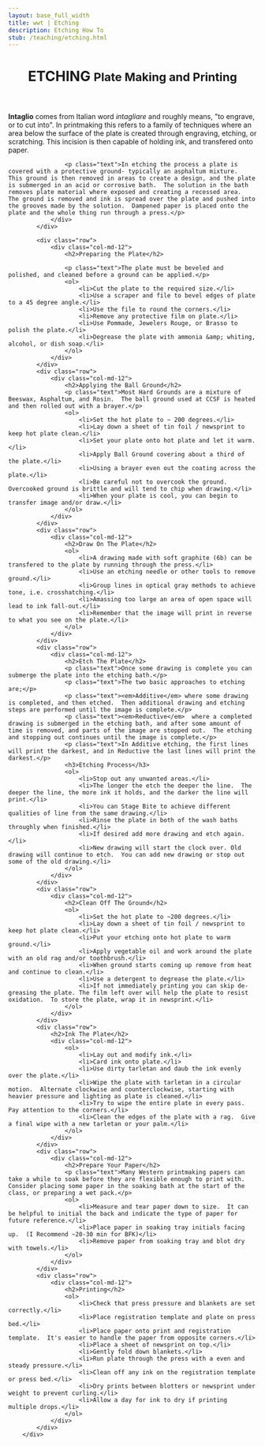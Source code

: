 ```yaml
---
layout: base_full_width
title: wwt | Etching
description: Etching How To
stub: /teaching/etching.html
---
```


<div id="etching_handout">
	<div class="row">
		<header class="col-md-12">
			<h1>ETCHING <small>Plate Making and Printing</small></h1>
		</header>
	</div>
			<div class="row">
				<div class="col-md-12">
					<p class="text"><strong>Intaglio</strong> comes from Italian word <em>intagliare</em> and roughly means, "to engrave, or to cut into".  In printmaking this refers to a family of techniques where an area below the surface of the plate is created through engraving, etching, or scratching.  This incision is then capable of holding ink, and transfered onto paper.</p>

					<p class="text">In etching the process a plate is covered with a protective ground- typically an asphaltum mixture.  This ground is then removed in areas to create a design, and the plate is submerged in an acid or corrosive bath.  The solution in the bath removes plate material where exposed and creating a recessed area.  The ground is removed and ink is spread over the plate and pushed into the grooves made by the solution.  Dampened paper is placed onto the plate and the whole thing run through a press.</p>
				</div>
			</div>

			<div class="row">
				<div class="col-md-12">
					<h2>Preparing the Plate</h2>

					<p class="text">The plate must be beveled and polished, and cleaned before a ground can be applied.</p>
					<ol>
						<li>Cut the plate to the required size.</li>
						<li>Use a scraper and file to bevel edges of plate to a 45 degree angle.</li>
						<li>Use the file to round the corners.</li>
						<li>Remove any protective film on plate.</li>
						<li>Use Pommade, Jewelers Rouge, or Brasso to polish the plate.</li>
						<li>Degrease the plate with ammonia &amp; whiting, alcohol, or dish soap.</li>
					</ol>
				</div>
			</div>
			<div class="row">
				<div class="col-md-12">
					<h2>Applying the Ball Ground</h2>
					<p class="text">Most Hard Grounds are a mixture of Beeswax, Asphaltum, and Rosin.  The ball ground used at CCSF is heated and then rolled out with a brayer.</p>
					<ol>
						<li>Set the hot plate to ~ 200 degrees.</li>
						<li>Lay down a sheet of tin foil / newsprint to keep hot plate clean.</li>
						<li>Set your plate onto hot plate and let it warm.</li>
						<li>Apply Ball Ground covering about a third of the plate.</li>
						<li>Using a brayer even out the coating across the plate.</li>
						<li>Be careful not to overcook the ground.  Overcooked ground is brittle and will tend to chip when drawing.</li>
						<li>When your plate is cool, you can begin to transfer image and/or draw.</li>
					</ol>
				</div>
			</div>
			<div class="row">
				<div class="col-md-12">
					<h2>Draw On The Plate</h2>
					<ol>
						<li>A drawing made with soft graphite (6b) can be transfered to the plate by running through the press.</li>
						<li>Use an etching needle or other tools to remove ground.</li>
						<li>Group lines in optical gray methods to achieve tone, i.e. crosshatching.</li>
						<li>Amassing too large an area of open space will lead to ink fall-out.</li>
						<li>Remember that the image will print in reverse to what you see on the plate.</li>
					</ol>
				</div>
			</div>
			<div class="row">
				<div class="col-md-12">
					<h2>Etch The Plate</h2>
					<p class="text">Once some drawing is complete you can submerge the plate into the etching bath.</p>
					<p class="text">The two basic approaches to etching are;</p>
					<p class="text"><em>Additive</em> where some drawing is completed, and then etched.  Then additional drawing and etching steps are performed until the image is complete.</p>
					<p class="text"><em>Reductive</em>  where a completed drawing is submerged in the etching bath, and after some amount of time is removed, and parts of the image are stopped out.  The etching and stopping out continues until the image is complete.</p>
					<p class="text">In Additive etching, the first lines will print the darkest, and in Reductive the last lines will print the darkest.</p>
					<h3>Etching Process</h3>
					<ol>
						<li>Stop out any unwanted areas.</li>
						<li>The longer the etch the deeper the line.  The deeper the line, the more ink it holds, and the darker the line will print.</li>
						<li>You can Stage Bite to achieve different qualities of line from the same drawing.</li>
						<li>Rinse the plate in both of the wash baths throughly when finished.</li>
						<li>If desired add more drawing and etch again.</li>
						<li>New drawing will start the clock over. Old drawing will continue to etch.  You can add new drawing or stop out some of the old drawing.</li>
					</ol>
				</div>
			</div>
			<div class="row">
				<div class="col-md-12">
					<h2>Clean Off The Ground</h2>
					<ol>
						<li>Set the hot plate to ~200 degrees.</li>
						<li>Lay down a sheet of tin foil / newsprint to keep hot plate clean.</li>
						<li>Put your etching onto hot plate to warm ground.</li>
						<li>Apply vegetable oil and work around the plate with an old rag and/or toothbrush.</li>
						<li>When ground starts coming up remove from heat and continue to clean.</li>
						<li>Use a detergent to degrease the plate.</li>
						<li>If not immediately printing you can skip de-greasing the plate. The film left over will help the plate to resist oxidation.  To store the plate, wrap it in newsprint.</li>
					</ol>
				</div>
			</div>
			<div class="row">
				<h2>Ink The Plate</h2>
				<div class="col-md-12">
					<ol>
						<li>Lay out and modify ink.</li>
						<li>Card ink onto plate.</li>
						<li>Use dirty tarletan and daub the ink evenly over the plate.</li>
						<li>Wipe the plate with tarletan in a circular motion.  Alternate clockwise and counterclockwise, starting with heavier pressure and lighting as plate is cleaned.</li>
						<li>Try to wipe the entire plate in every pass.  Pay attention to the corners.</li>
						<li>Clean the edges of the plate with a rag.  Give a final wipe with a new tarletan or your palm.</li>
					</ol>
				</div>
			</div>
			<div class="row">
				<div class="col-md-12">
					<h2>Prepare Your Paper</h2>
					<p class="text">Many Western printmaking papers can take a while to soak before they are flexible enough to print with.  Consider placing some paper in the soaking bath at the start of the class, or preparing a wet pack.</p>
					<ol>
						<li>Measure and tear paper down to size.  It can be helpful to initial the back and indicate the type of paper for future reference.</li>
						<li>Place paper in soaking tray initials facing up.  (I Recommend ~20-30 min for BFK)</li>
						<li>Remove paper from soaking tray and blot dry with towels.</li>
					</ol>
				</div>
			</div>
			<div class="row">
				<div class="col-md-12">
					<h2>Printing</h2>
					<ol>
						<li>Check that press pressure and blankets are set correctly.</li>
						<li>Place registration template and plate on press bed.</li>
						<li>Place paper onto print and registration template.  It's easier to handle the paper from opposite corners.</li>
						<li>Place a sheet of newsprint on top.</li>
						<li>Gently fold down blankets.</li>
						<li>Run plate through the press with a even and steady pressure.</li>
						<li>Clean off any ink on the registration template or press bed.</li>
						<li>Dry prints between blotters or newsprint under weight to prevent curling.</li>
						<li>Allow a day for ink to dry if printing multiple drops.</li>
					</ol>
				</div>
			</div>
		</div>